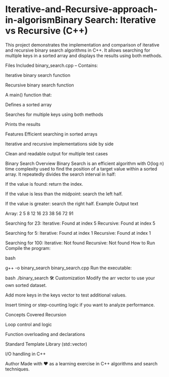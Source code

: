 # Iterative-and-Recursive-approach-in-algorismBinary Search: Iterative vs Recursive (C++)
This project demonstrates the implementation and comparison of iterative and recursive binary search algorithms in C++. It allows searching for multiple keys in a sorted array and displays the results using both methods.

 Files Included
binary_search.cpp – Contains:

Iterative binary search function

Recursive binary search function

A main() function that:

Defines a sorted array

Searches for multiple keys using both methods

Prints the results

 Features
Efficient searching in sorted arrays

Iterative and recursive implementations side by side

Clean and readable output for multiple test cases

 Binary Search Overview
Binary Search is an efficient algorithm with O(log n) time complexity used to find the position of a target value within a sorted array.
It repeatedly divides the search interval in half:

If the value is found: return the index.

If the value is less than the midpoint: search the left half.

If the value is greater: search the right half.
 Example Output
text


Array: 2 5 8 12 16 23 38 56 72 91 

Searching for 23:
  Iterative: Found at index 5
  Recursive: Found at index 5

Searching for 5:
  Iterative: Found at index 1
  Recursive: Found at index 1

Searching for 100:
  Iterative: Not found
  Recursive: Not found
 How to Run
Compile the program:

bash


g++ -o binary_search binary_search.cpp
Run the executable:

bash
./binary_search
🛠 Customization
Modify the arr vector to use your own sorted dataset.

Add more keys in the keys vector to test additional values.

Insert timing or step-counting logic if you want to analyze performance.

 Concepts Covered
Recursion

Loop control and logic

Function overloading and declarations

Standard Template Library (std::vector)

I/O handling in C++

 Author
Made with ♥ as a learning exercise in C++ algorithms and search techniques.